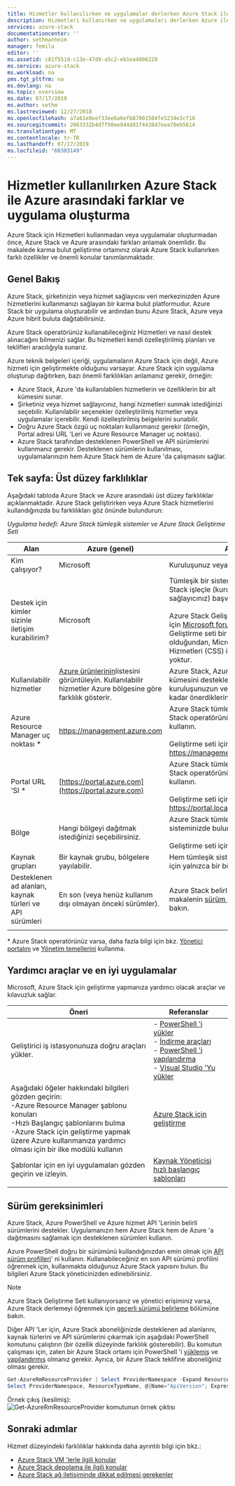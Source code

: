```yaml
---
title: Hizmetler kullanılırken ve uygulamalar derlerken Azure Stack ile Azure arasındaki farklar | Microsoft Docs
description: Hizmetleri kullanırken ve uygulamaları derlerken Azure ile Azure Stack arasındaki farkları anlayın.
services: azure-stack
documentationcenter: ''
author: sethmanheim
manager: femila
editor: ''
ms.assetid: c81f551d-c13e-47d9-a5c2-eb1ea4806228
ms.service: azure-stack
ms.workload: na
pms.tgt_pltfrm: na
ms.devlang: na
ms.topic: overview
ms.date: 07/17/2019
ms.author: sethm
ms.lastreviewed: 12/27/2018
ms.openlocfilehash: a7a61e8eef33ee6a6efb87001504fe5234e3cf16
ms.sourcegitcommit: 2063332b4d7f98ee944dd1f443847eea70eb5614
ms.translationtype: MT
ms.contentlocale: tr-TR
ms.lasthandoff: 07/17/2019
ms.locfileid: "68303149"
---
```

# <a name="differences-between-azure-stack-and-azure-when-using-services-and-building-apps"></a>Hizmetler kullanılırken Azure Stack ile Azure arasındaki farklar ve uygulama oluşturma

Azure Stack için Hizmetleri kullanmadan veya uygulamalar oluşturmadan önce, Azure Stack ve Azure arasındaki farkları anlamak önemlidir. Bu makalede karma bulut geliştirme ortamınız olarak Azure Stack kullanırken farklı özellikler ve önemli konular tanımlanmaktadır.

## <a name="overview"></a>Genel Bakış

Azure Stack, şirketinizin veya hizmet sağlayıcısı veri merkezinizden Azure hizmetlerini kullanmanızı sağlayan bir karma bulut platformudur. Azure Stack bir uygulama oluşturabilir ve ardından bunu Azure Stack, Azure veya Azure hibrit buluta dağıtabilirsiniz.

Azure Stack operatörünüz kullanabileceğiniz Hizmetleri ve nasıl destek alınacağını bilmenizi sağlar. Bu hizmetleri kendi özelleştirilmiş planları ve teklifleri aracılığıyla sunarız.

Azure teknik belgeleri içeriği, uygulamaların Azure Stack için değil, Azure hizmeti için geliştirmekte olduğunu varsayar. Azure Stack için uygulama oluşturup dağıtırken, bazı önemli farklılıkları anlamanız gerekir, örneğin:

* Azure Stack, Azure 'da kullanılabilen hizmetlerin ve özelliklerin bir alt kümesini sunar.
* Şirketiniz veya hizmet sağlayıcınız, hangi hizmetleri sunmak istediğinizi seçebilir. Kullanılabilir seçenekler özelleştirilmiş hizmetler veya uygulamalar içerebilir. Kendi özelleştirilmiş belgelerini sunabilir.
* Doğru Azure Stack özgü uç noktaları kullanmanız gerekir (örneğin, Portal adresi URL 'Leri ve Azure Resource Manager uç noktası).
* Azure Stack tarafından desteklenen PowerShell ve API sürümlerini kullanmanız gerekir. Desteklenen sürümlerin kullanılması, uygulamalarınızın hem Azure Stack hem de Azure 'da çalışmasını sağlar.

## <a name="cheat-sheet-high-level-differences"></a>Tek sayfa: Üst düzey farklılıklar

Aşağıdaki tabloda Azure Stack ve Azure arasındaki üst düzey farklılıklar açıklanmaktadır. Azure Stack geliştirirken veya Azure Stack hizmetlerini kullandığınızda bu farklılıkları göz önünde bulundurun:

*Uygulama hedefi: Azure Stack tümleşik sistemler ve Azure Stack Geliştirme Seti*

| Alan | Azure (genel) | Azure Stack |
| -------- | ------------- | ----------|
| Kim çalışıyor? | Microsoft | Kuruluşunuz veya hizmet sağlayıcınız.|
| Destek için kimler sizinle iletişim kurabilirim? | Microsoft | Tümleşik bir sistem için destek için Azure Stack işleçle (kuruluşunuz veya hizmet sağlayıcınız) başvurun.<br><br>Azure Stack Geliştirme Seti (ASDK) desteği için [Microsoft forumlarını](https://social.msdn.microsoft.com/Forums/en-US/home?forum=AzureStack)ziyaret edin. Geliştirme seti bir değerlendirme ortamı olduğundan, Microsoft Müşteri Destek Hizmetleri (CSS) ile sunulan resmi bir destek yoktur.
| Kullanılabilir hizmetler | [Azure ürünlerinin](https://azure.microsoft.com/services/?b=17.04b)listesini görüntüleyin. Kullanılabilir hizmetler Azure bölgesine göre farklılık gösterir. | Azure Stack, Azure hizmetlerinin bir alt kümesini destekler. Gerçek hizmetler, kuruluşunuzun veya hizmet sağlayıcınızın ne kadar önerdiklerine göre farklılık gösterir.
| Azure Resource Manager uç noktası * | https://management.azure.com | Azure Stack tümleşik bir sistem için Azure Stack operatörünüzün sağladığı uç noktayı kullanın.<br><br>Geliştirme seti için şunu kullanın: https://management.local.azurestack.external.
| Portal URL 'SI * | [https://portal.azure.com](https://portal.azure.com) | Azure Stack tümleşik bir sistem için Azure Stack operatörünüzün sağladığı URL 'YI kullanın.<br><br>Geliştirme seti için şunu kullanın: https://portal.local.azurestack.external.
| Bölge | Hangi bölgeyi dağıtmak istediğinizi seçebilirsiniz. | Azure Stack tümleşik bir sistem için sisteminizde bulunan bölgeyi kullanın.<br><br>Geliştirme seti için bölge her zaman **Yerel**olur.
| Kaynak grupları | Bir kaynak grubu, bölgelere yayılabilir. | Hem tümleşik sistemler hem de geliştirme seti için yalnızca bir bölge vardır.
|Desteklenen ad alanları, kaynak türleri ve API sürümleri | En son (veya henüz kullanım dışı olmayan önceki sürümler). | Azure Stack belirli sürümleri destekler. Bu makalenin [sürüm gereksinimleri](#version-requirements) bölümüne bakın.
| | |

\* Azure Stack operatörünüz varsa, daha fazla bilgi için bkz. [Yönetici portalını](../operator/azure-stack-manage-portals.md) ve [Yönetim temellerini](../operator/azure-stack-manage-basics.md) kullanma.

## <a name="helpful-tools-and-best-practices"></a>Yardımcı araçlar ve en iyi uygulamalar

Microsoft, Azure Stack için geliştirme yapmanıza yardımcı olacak araçlar ve kılavuzluk sağlar.

| Öneri | Referanslar |
| -------- | ------------- |
| Geliştirici iş istasyonunuza doğru araçları yükler. | - [PowerShell 'i yükler](../operator/azure-stack-powershell-install.md)<br>- [İndirme araçları](../operator/azure-stack-powershell-download.md)<br>- [PowerShell 'i yapılandırma](azure-stack-powershell-configure-user.md)<br>- [Visual Studio 'Yu yükler](azure-stack-install-visual-studio.md) 
| Aşağıdaki öğeler hakkındaki bilgileri gözden geçirin:<br>-Azure Resource Manager şablonu konuları<br>-Hızlı Başlangıç şablonlarını bulma<br>-Azure Stack için geliştirme yapmak üzere Azure kullanmanıza yardımcı olması için bir ilke modülü kullanın | [Azure Stack için geliştirme](azure-stack-developer.md) | 
| Şablonlar için en iyi uygulamaları gözden geçirin ve izleyin. | [Kaynak Yöneticisi hızlı başlangıç şablonları](https://github.com/Azure/azure-quickstart-templates/blob/master/1-CONTRIBUTION-GUIDE/best-practices.md)
| | |

## <a name="version-requirements"></a>Sürüm gereksinimleri

Azure Stack, Azure PowerShell ve Azure hizmet API 'Lerinin belirli sürümlerini destekler. Uygulamanızın hem Azure Stack hem de Azure 'a dağıtmasını sağlamak için desteklenen sürümleri kullanın.

Azure PowerShell doğru bir sürümünü kullandığınızdan emin olmak için [API sürüm profilleri](azure-stack-version-profiles.md)' ni kullanın. Kullanabileceğiniz en son API sürümü profilini öğrenmek için, kullanmakta olduğunuz Azure Stack yapısını bulun. Bu bilgileri Azure Stack yöneticinizden edinebilirsiniz.

> [!NOTE]
> Azure Stack Geliştirme Seti kullanıyorsanız ve yönetici erişiminiz varsa, Azure Stack derlemeyi öğrenmek için [geçerli sürümü belirleme](../operator/azure-stack-updates.md#determine-the-current-version) bölümüne bakın.

Diğer API 'Ler için, Azure Stack aboneliğinizde desteklenen ad alanlarını, kaynak türlerini ve API sürümlerini çıkarmak için aşağıdaki PowerShell komutunu çalıştırın (bir özellik düzeyinde farklılık gösterebilir). Bu komutun çalışması için, zaten bir Azure Stack ortamı için PowerShell 'i [yüklemiş](../operator/azure-stack-powershell-install.md) ve [yapılandırmış](azure-stack-powershell-configure-user.md) olmanız gerekir. Ayrıca, bir Azure Stack teklifine aboneliğiniz olması gerekir.

```powershell
Get-AzureRmResourceProvider | Select ProviderNamespace -Expand ResourceTypes | Select * -Expand ApiVersions | `
Select ProviderNamespace, ResourceTypeName, @{Name="ApiVersion"; Expression={$_}} 
```

Örnek çıkış (kesilmiş): ![Get-AzureRmResourceProvider komutunun örnek çıktısı](media/azure-stack-considerations/image1.png)

## <a name="next-steps"></a>Sonraki adımlar

Hizmet düzeyindeki farklılıklar hakkında daha ayrıntılı bilgi için bkz.:

* [Azure Stack VM 'lerle ilgili konular](azure-stack-vm-considerations.md)
* [Azure Stack depolama ile ilgili konular](azure-stack-acs-differences.md)
* [Azure Stack ağ iletişiminde dikkat edilmesi gerekenler](azure-stack-network-differences.md)
